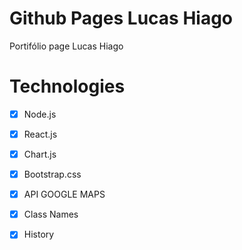 # Github Pages Lucas Hiago

Portifólio page Lucas Hiago

# Technologies

- [x] Node.js
- [x] React.js
- [x] Chart.js
- [x] Bootstrap.css
- [x] API GOOGLE MAPS
- [x] Class Names
- [x] History

